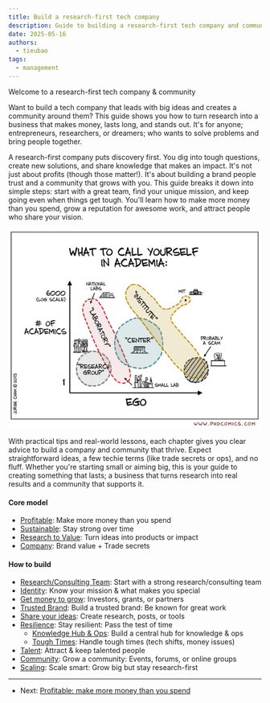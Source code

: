 ```yaml
---
title: Build a research-first tech company
description: Guide to building a research-first tech company and community by turning ideas into impact, building a trusted brand, and fostering growth.
date: 2025-05-16
authors:
  - tieubao
tags:
  - management
---
```


Welcome to a research-first tech company & community

Want to build a tech company that leads with big ideas and creates a community around them? This guide shows you how to turn research into a business that makes money, lasts long, and stands out. It's for anyone; entrepreneurs, researchers, or dreamers; who wants to solve problems and bring people together.

A research-first company puts discovery first. You dig into tough questions, create new solutions, and share knowledge that makes an impact. It's not just about profits (though those matter!). It's about building a brand people trust and a community that grows with you. This guide breaks it down into simple steps: start with a great team, find your unique mission, and keep going even when things get tough. You'll learn how to make more money than you spend, grow a reputation for awesome work, and attract people who share your vision.

![](assets/phd051815s.gif)

With practical tips and real-world lessons, each chapter gives you clear advice to build a company and community that thrive. Expect straightforward ideas, a few techie terms (like trade secrets or ops), and no fluff. Whether you're starting small or aiming big, this is your guide to creating something that lasts; a business that turns research into real results and a community that supports it.

#### Core model

- [Profitable](profitable.md): Make more money than you spend
- [Sustainable](sustainable.md): Stay strong over time
- [Research to Value](research-value.md): Turn ideas into products or impact
- [Company](company.md): Brand value + Trade secrets

#### How to build

- [Research/Consulting Team](research-consulting.md): Start with a strong research/consulting team
- [Identity](identity.md): Know your mission & what makes you special
- [Get money to grow](funding.md): Investors, grants, or partners
- [Trusted Brand](brand.md): Build a trusted brand: Be known for great work
- [Share your ideas](sharing-ideas.md): Create research, posts, or tools
- [Resilience](resilience.md): Stay resilient: Pass the test of time
  - [Knowledge Hub & Ops](knowledge-hub.md): Build a central hub for knowledge & ops
  - [Tough Times](tough-times.md): Handle tough times (tech shifts, money issues)
- [Talent](talent.md): Attract & keep talented people
- [Community](community.md): Grow a community: Events, forums, or online groups
- [Scaling](scaling.md): Scale smart: Grow big but stay research-first

---

- Next: [Profitable: make more money than you spend](profitable.md)
